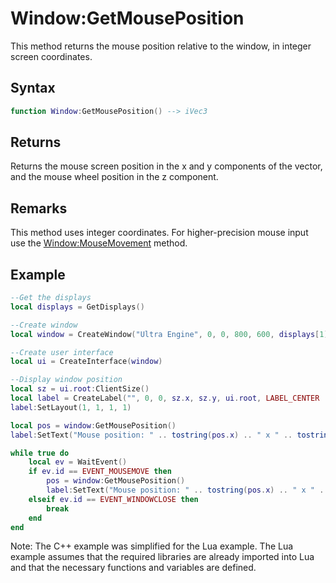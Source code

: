# Window:GetMousePosition

This method returns the mouse position relative to the window, in integer screen coordinates.

## Syntax

```lua
function Window:GetMousePosition() --> iVec3
```

## Returns

Returns the mouse screen position in the x and y components of the vector, and the mouse wheel position in the z component.

## Remarks

This method uses integer coordinates. For higher-precision mouse input use the [Window:MouseMovement](Window_MouseMovement.md) method.

## Example

```lua
--Get the displays
local displays = GetDisplays()

--Create window
local window = CreateWindow("Ultra Engine", 0, 0, 800, 600, displays[1])

--Create user interface
local ui = CreateInterface(window)

--Display window position
local sz = ui.root:ClientSize()
local label = CreateLabel("", 0, 0, sz.x, sz.y, ui.root, LABEL_CENTER | LABEL_MIDDLE)
label:SetLayout(1, 1, 1, 1)

local pos = window:GetMousePosition()
label:SetText("Mouse position: " .. tostring(pos.x) .. " x " .. tostring(pos.y))

while true do
    local ev = WaitEvent()
    if ev.id == EVENT_MOUSEMOVE then
        pos = window:GetMousePosition()
        label:SetText("Mouse position: " .. tostring(pos.x) .. " x " .. tostring(pos.y))
    elseif ev.id == EVENT_WINDOWCLOSE then
        break
    end
end
```
Note: The C++ example was simplified for the Lua example. The Lua example assumes that the required libraries are already imported into Lua and that the necessary functions and variables are defined.